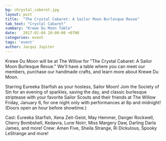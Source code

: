 ```yaml
---
bg: chrystal_caberet.jpg
layout: post
title:  "The Crystal Cabaret: A Sailor Moon Burlesque Revue"
tab_text: "Crystal Cabaret"
summary: "Krewe Du Moon Table"
date:   2017-01-04 20:00:00 +0700
categories: event
tags: 'event'
author: Jacqui Jupiter
---
```


Krewe Du Moon will be at The Willow for "The Crystal Cabaret: A Sailor Moon Burlesque Revue." We'll have a table where you can meet our members, purchase our handmade crafts, and learn more about Krewe Du Moon.

Starring Eureeka Starfish as your hostess, Sailor Moon! Join the Society of Sin for an evening of sparkles, saving the day, and classic burlesque striptease with your favorite Sailor Scouts and their friends at The Willow Friday, January 6, for one night only with performances at 8p and midnight! (Doors open an hour before showtime.)


Cast: Eureeka Starfish, Xena Zeit-Geist, May Hemmer, Danger Rockwell, Cherry Bombshell, Kedavra, Lune Noirr, Miss Margery Daw, Darling Darla James, and more!
Crew: Amen Five, Sheila Strange, Ri Dickulous, Spooky LeStrange and more!
